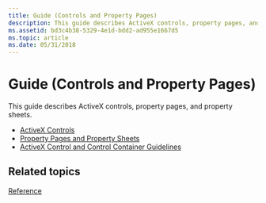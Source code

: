 ```yaml
---
title: Guide (Controls and Property Pages)
description: This guide describes ActiveX controls, property pages, and property sheets.
ms.assetid: bd3c4b38-5329-4e1d-bdd2-ad955e1667d5
ms.topic: article
ms.date: 05/31/2018
---
```


# Guide (Controls and Property Pages)

This guide describes ActiveX controls, property pages, and property sheets.

-   [ActiveX Controls](activex-controls.md)
-   [Property Pages and Property Sheets](property-pages-and-property-sheets.md)
-   [ActiveX Control and Control Container Guidelines](activex-control-and-control-container-guidelines.md)

## Related topics

<dl> <dt>

[Reference](reference-ctrls.md)
</dt> </dl>

 

 





